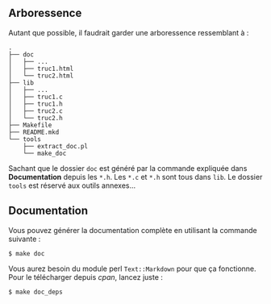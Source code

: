 ## Arboressence

Autant que possible, il faudrait garder une arboressence ressemblant à :

    .
    ├── doc
    │   ├── ...
    │   ├── truc1.html
    │   └── truc2.html
    ├── lib
    │   ├── ...
    │   ├── truc1.c
    │   ├── truc1.h
    │   ├── truc2.c
    │   └── truc2.h
    ├── Makefile
    ├── README.mkd
    └── tools
        ├── extract_doc.pl
        └── make_doc

Sachant que le dossier `doc` est généré par la commande expliquée dans __Documentation__ depuis les `*.h`.
Les `*.c` et `*.h` sont tous dans `lib`. Le dossier `tools` est réservé aux outils annexes...

## Documentation

Vous pouvez générer la documentation complète en utilisant la commande suivante :

	$ make doc

Vous aurez besoin du module perl `Text::Markdown` pour que ça fonctionne.
Pour le télécharger depuis _cpan_, lancez juste :

    $ make doc_deps

